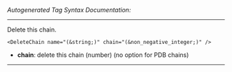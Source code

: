 _Autogenerated Tag Syntax Documentation:_

---
Delete this chain.

```
<DeleteChain name="(&string;)" chain="(&non_negative_integer;)" />
```

-   **chain**: delete this chain (number) (no option for PDB chains)

---
